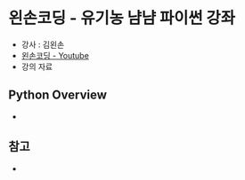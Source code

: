 # 왼손코딩 - 유기농 냠냠 파이썬 강좌

 - 강사 : 김왼손
 - [왼손코딩 - Youtube](https://www.youtube.com/channel/UC0h8NzL2vllvp3PjdoYSK4g)
 - 강의 자료

## Python Overview

  -   




## 참고

  - []()
